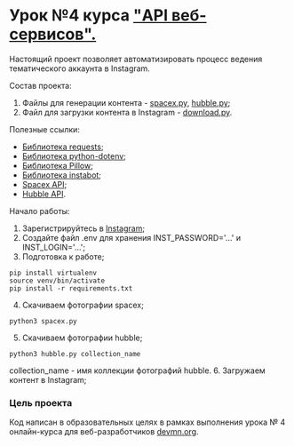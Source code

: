 # Урок №4  курса ["API веб-сервисов".](https://dvmn.org/modules/web-api/lesson/space-instagram/#17) 

Настоящий проект позволяет автоматизировать процесс ведения тематического аккаунта в Instagram.


Состав проекта:
1. Файлы для генерации контента - [spacex.py](https://github.com/ArtsAnton/devman_hw/blob/main/api/les_4/spacex.py), [hubble.py](https://github.com/ArtsAnton/devman_hw/blob/main/api/les_4/hubble.py);
2. Файл для загрузки контента в Instagram - [download.py](https://github.com/ArtsAnton/devman_hw/blob/main/api/les_4/download.py).

Полезные ссылки:

* [Библиотека requests](https://requests.readthedocs.io/en/master/user/install/#install);
* [Библиотека python-dotenv](https://pypi.org/project/python-dotenv/);
* [Библиотека Pillow](https://pillow.readthedocs.io/en/stable/);
* [Библиотека instabot](https://pypi.org/project/instabot/);
* [Spacex API](https://docs.spacexdata.com/);
* [Hubble API](https://hubblesite.org/api/documentation).

Начало работы:
1. Зарегистрируйтесь в [Instagram](https://www.instagram.com/);
2. Создайте файл .env для хранения INST_PASSWORD='...' и INST_LOGIN='...';
3. Подготовка к работе;

```
pip install virtualenv
source venv/bin/activate
pip install -r requirements.txt 
```
4. Скачиваем фотографии spacex;
```
python3 spacex.py
```
5. Скачиваем фотографии hubble;
```
python3 hubble.py collection_name
```
collection_name - имя коллекции фотографий hubble.
6. Загружаем контент в Instagram;

### Цель проекта

Код написан в образовательных целях в рамках выполнения урока № 4 онлайн-курса для веб-разработчиков [devmn.org](https://dvmn.org/modules/).
